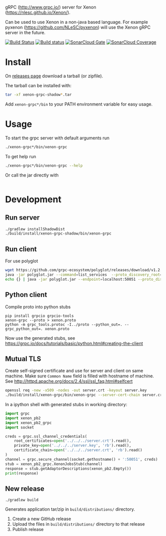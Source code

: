gRPC (http://www.grpc.io/) server for Xenon (https://nlesc.github.io/Xenon/).

Can be used to use Xenon in a non-java based language. 
For example pyxenon (https://github.com/NLeSC/pyxenon) will use the Xenon gRPC server in the future. 

[![Build Status](https://travis-ci.org/NLeSC/xenon-grpc.svg?branch=master)](https://travis-ci.org/NLeSC/xenon-grpc)
[![Build status](https://ci.appveyor.com/api/projects/status/tep8bad05e76a69w/branch/master?svg=true)](https://ci.appveyor.com/project/NLeSC/xenon-grpc/branch/master)
[![SonarCloud Gate](https://sonarcloud.io/api/badges/gate?key=nlesc:xenon-grpc)](https://sonarcloud.io/dashboard?id=nlesc:xenon-grpc)
[![SonarCloud Coverage](https://sonarcloud.io/api/badges/measure?key=nlesc:xenon-grpc&metric=coverage)](https://sonarcloud.io/component_measures/domain/Coverage?id=nlesc:xenon-grpc)

# Install

On [releases page](https://github.com/NLeSC/xenon-grpc/releases) download a tarball (or zipfile).

The tarball can be installed with:
```bash
tar -xf xenon-grpc-shadow*.tar
```
Add `xenon-grpc*/bin` to your PATH environment variable for easy usage.

# Usage

To start the grpc server with default arguments run

```bash
./xenon-grpc*/bin/xenon-grpc
```

To get help run

```bash
./xenon-grpc*/bin/xenon-grpc --help
```

Or call the jar directly with
```bash

```

# Development

## Run server

```bash
./gradlew installShadowDist
./build/install/xenon-grpc-shadow/bin/xenon-grpc
```

## Run client

For use polyglot

```bash
wget https://github.com/grpc-ecosystem/polyglot/releases/download/v1.2.0/polyglot.jar
java -jar polyglot.jar --command=list_services  --proto_discovery_root=src/main/proto
echo {} | java -jar polyglot.jar --endpoint=localhost:50051 --proto_discovery_root=src/main/proto --full_method=xenon.XenonJobs/getAdaptorDescriptions --command=call
```

## Python client

Compile proto into python stubs
```
pip install grpcio grpcio-tools
xenon-grpc --proto > xenon.proto
python -m grpc_tools.protoc -I../proto --python_out=. --grpc_python_out=. xenon.proto
```

Now use the generated stubs, see https://grpc.io/docs/tutorials/basic/python.html#creating-the-client

## Mutual TLS

Create self-signed certificate and use for server and client on same machine.
Make sure `Common Name` field is filled with hostname of machine.
See http://httpd.apache.org/docs/2.4/ssl/ssl_faq.html#selfcert


```bash
openssl req -new -x509 -nodes -out server.crt -keyout server.key
./build/install/xenon-grpc/bin/xenon-grpc --server-cert-chain server.crt --server-private-key server.key --client-cert-chain server.crt
```

In a ipython shell with generated stubs in working directory:
```python
import grpc
import xenon_pb2
import xenon_pb2_grpc
import socket

creds = grpc.ssl_channel_credentials(
    root_certificates=open('../../../server.crt').read(),
    private_key=open('../../../server.key', 'rb').read(),
    certificate_chain=open('../../../server.crt', 'rb').read()
)
channel = grpc.secure_channel(socket.gethostname() + ':50051', creds)
stub = xenon_pb2_grpc.XenonJobsStub(channel)
response = stub.getAdaptorDescriptions(xenon_pb2.Empty())
print(response)
```

## New release

```
./gradlew build
```

Generates application tar/zip in `build/distributions/` directory.

1. Create a new GitHub release
2. Upload the files in `build/distributions/` directory to that release
3. Publish release

